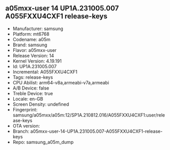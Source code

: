 ## a05mxx-user 14 UP1A.231005.007 A055FXXU4CXF1 release-keys
- Manufacturer: samsung
- Platform: mt6768
- Codename: a05m
- Brand: samsung
- Flavor: a05mxx-user
- Release Version: 14
- Kernel Version: 4.19.191
- Id: UP1A.231005.007
- Incremental: A055FXXU4CXF1
- Tags: release-keys
- CPU Abilist: arm64-v8a,armeabi-v7a,armeabi
- A/B Device: false
- Treble Device: true
- Locale: en-GB
- Screen Density: undefined
- Fingerprint: samsung/a05mxx/a05m:12/SP1A.210812.016/A055FXXU4CXF1:user/release-keys
- OTA version: 
- Branch: a05mxx-user-14-UP1A.231005.007-A055FXXU4CXF1-release-keys
- Repo: samsung_a05m_dump

